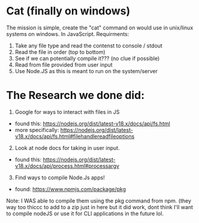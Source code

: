 # Cat (finally on windows) 
The mission is simple, create the "cat" command on would use in unix/linux systems on windows. In JavaScript. 
Requirments: 
1. Take any file type and read the contenst to console / stdout 
2. Read the file in order (top to bottom) 
3. See if we can potentially compile it??? (no clue if possible)
4. Read from file provided from user input
5. Use Node.JS as this is meant to run on the system/server

# The Research we done did: 
1. Google for ways to interact with files in JS 
- found this: https://nodejs.org/dist/latest-v18.x/docs/api/fs.html
- more specifically: https://nodejs.org/dist/latest-v18.x/docs/api/fs.html#filehandlereadfileoptions
2. Look at node docs for taking in user input.
- found this: https://nodejs.org/dist/latest-v18.x/docs/api/process.html#processargv
3. Find ways to compile Node.Js apps! 
- found: https://www.npmjs.com/package/pkg

Note:
I WAS able to compile them using the pkg command from npm. (they way too thiccc to add to a zip just in here  but it did work, dont think I'll want to compile nodeJS or use it for CLI applications in the future lol. 

